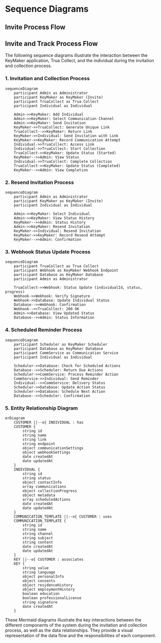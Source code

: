 # Sequence Diagrams
## Invite Process Flow
## Invite and Track Process Flow

The following sequence diagrams illustrate the interaction between the KeyMaker application, Trua Collect, and the individual during the invitation and collection process.

### 1. Invitation and Collection Process

```mermaid
sequenceDiagram
    participant Admin as Administrator
    participant KeyMaker as KeyMaker (Invite)
    participant TruaCollect as Trua Collect
    participant Individual as Individual

    Admin->>KeyMaker: Add Individual
    Admin->>KeyMaker: Select Communication Channel
    Admin->>KeyMaker: Send Invitation
    KeyMaker->>TruaCollect: Generate Unique Link
    TruaCollect-->>KeyMaker: Return Link
    KeyMaker->>Individual: Send Invitation with Link
    KeyMaker->>KeyMaker: Record Communication Attempt
    Individual->>TruaCollect: Access Link
    Individual->>TruaCollect: Start Collection
    TruaCollect->>KeyMaker: Update Status (Started)
    KeyMaker-->>Admin: View Status
    Individual->>TruaCollect: Complete Collection
    TruaCollect->>KeyMaker: Update Status (Completed)
    KeyMaker-->>Admin: View Completion
```

### 2. Resend Invitation Process

```mermaid
sequenceDiagram
    participant Admin as Administrator
    participant KeyMaker as KeyMaker (Invite)
    participant Individual as Individual

    Admin->>KeyMaker: Select Individual
    Admin->>KeyMaker: View Status History
    KeyMaker-->>Admin: Status History
    Admin->>KeyMaker: Resend Invitation
    KeyMaker->>Individual: Resend Invitation
    KeyMaker->>KeyMaker: Record Resend Attempt
    KeyMaker-->>Admin: Confirmation
```

### 3. Webhook Status Update Process

```mermaid
sequenceDiagram
    participant TruaCollect as Trua Collect
    participant Webhook as KeyMaker Webhook Endpoint
    participant Database as KeyMaker Database
    participant Admin as Administrator

    TruaCollect->>Webhook: Status Update (individualId, status, progress)
    Webhook->>Webhook: Verify Signature
    Webhook->>Database: Update Individual Status
    Database-->>Webhook: Confirmation
    Webhook-->>TruaCollect: 200 OK
    Admin->>Database: View Updated Status
    Database-->>Admin: Status Information
```

### 4. Scheduled Reminder Process

```mermaid
sequenceDiagram
    participant Scheduler as KeyMaker Scheduler
    participant Database as KeyMaker Database
    participant CommService as Communication Service
    participant Individual as Individual

    Scheduler->>Database: Check for Scheduled Actions
    Database-->>Scheduler: Return Due Actions
    Scheduler->>CommService: Process Reminder Action
    CommService->>Individual: Send Reminder
    Individual-->>CommService: Delivery Status
    Scheduler->>Database: Update Action Status
    Scheduler->>Database: Schedule Next Action
    Database-->>Scheduler: Confirmation
```

### 5. Entity Relationship Diagram

```mermaid
erDiagram
    CUSTOMER ||--o{ INDIVIDUAL : has
    CUSTOMER {
        string id
        string name
        string link
        string endpoint
        object communicationSettings
        object webhookSettings
        date createdAt
        date updatedAt
    }
    INDIVIDUAL {
        string id
        string status
        object contactInfo
        array communications
        object collectionProgress
        object metadata
        array scheduledActions
        date createdAt
        date updatedAt
    }
    COMMUNICATION_TEMPLATE ||--o{ CUSTOMER : uses
    COMMUNICATION_TEMPLATE {
        string id
        string name
        string channel
        string subject
        string content
        date createdAt
        date updatedAt
    }
    KEY ||--o{ CUSTOMER : associates
    KEY {
        string value
        string language
        object personalInfo
        object consents
        object residenceHistory
        object employmentHistory
        boolean education
        boolean professionalLicense
        string signature
        date createdAt
    }
```

These Mermaid diagrams illustrate the key interactions between the different components of the system during the invitation and collection process, as well as the data relationships. They provide a visual representation of the data flow and the responsibilities of each component.